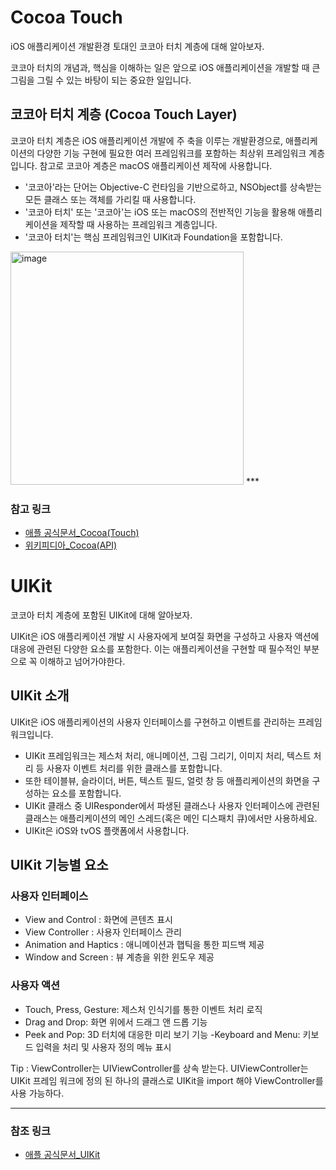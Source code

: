 # Cocoa Touch
iOS 애플리케이션 개발환경 토대인 코코아 터치 계층에 대해 알아보자.

코코아 터치의 개념과, 핵심을 이해하는 일은 앞으로 iOS 애플리케이션을 개발할 때 큰 그림을 그릴 수 있는 바탕이 되는 중요한 일입니다.

## 코코아 터치 계층 (Cocoa Touch Layer)
코코아 터치 계층은 iOS 애플리케이션 개발에 주 축을 이루는 개발환경으로, 애플리케이션의 다양한 기능 구현에 필요한 여러 프레임워크를 포함하는 최상위 프레임워크 계층입니다. 참고로 코코아 계층은 macOS 애플리케이션 제작에 사용합니다.

- '코코아'라는 단어는 Objective-C 런타임을 기반으로하고, NSObject를 상속받는 모든 클래스 또는 객체를 가리킬 때 사용합니다.
- '코코아 터치' 또는 '코코아'는 iOS 또는 macOS의 전반적인 기능을 활용해 애플리케이션을 제작할 때 사용하는 프레임워크 계층입니다.
- '코코아 터치'는 핵심 프레임워크인 UIKit과 Foundation을 포함합니다.

<img width="373" alt="image" src="https://user-images.githubusercontent.com/87136217/204091720-3341506d-c0a4-4541-8c3f-dcbb360d2387.png">
***

### 참고 링크
- [애플 공식문서_Cocoa(Touch)](https://developer.apple.com/library/archive/documentation/General/Conceptual/DevPedia-CocoaCore/Cocoa.html)
- [위키피디아_Cocoa(API)](https://en.wikipedia.org/wiki/Cocoa_(API))

# UIKit
코코아 터치 계층에 포함된 UIKit에 대해 알아보자.

UIKit은 iOS 애플리케이션 개발 시 사용자에게 보여질 화면을 구성하고 사용자 액션에 대응에 관련된 다양한 요소를 포함한다. 이는 애플리케이션을 구현할 때 필수적인 부분으로 꼭 이해하고 넘어가야한다.

## UIKit 소개
UIKit은 iOS 애플리케이션의 사용자 인터페이스를 구현하고 이벤트를 관리하는 프레임워크입니다.

- UIKit 프레임워크는 제스처 처리, 애니메이션, 그림 그리기, 이미지 처리, 텍스트 처리 등 사용자 이벤트 처리를 위한 클래스를 포함합니다.
- 또한 테이블뷰, 슬라이더, 버튼, 텍스트 필드, 얼럿 창 등 애플리케이션의 화면을 구성하는 요소를 포함합니다.
- UIKit 클래스 중 UIResponder에서 파생된 클래스나 사용자 인터페이스에 관련된 클래스는 애플리케이션의 메인 스레드(혹은 메인 디스패치 큐)에서만 사용하세요.
- UIKit은 iOS와 tvOS 플랫폼에서 사용합니다.

## UIKit 기능별 요소

### 사용자 인터페이스

- View and Control : 화면에 콘텐츠 표시
- View Controller : 사용자 인터페이스 관리
- Animation and Haptics : 애니메이션과 햅틱을 통한 피드백 제공
- Window and Screen : 뷰 계층을 위한 윈도우 제공

### 사용자 액션
- Touch, Press, Gesture: 제스처 인식기를 통한 이벤트 처리 로직
- Drag and Drop: 화면 위에서 드래그 앤 드롭 기능
- Peek and Pop: 3D 터치에 대응한 미리 보기 기능
 -Keyboard and Menu: 키보드 입력을 처리 및 사용자 정의 메뉴 표시

Tip : ViewController는 UIViewController를 상속 받는다. UIViewController는 UIKit 프레임 워크에 정의 된 하나의 클래스로 UIKit을 import 해야 ViewController를 사용 가능하다.
***

### 참조 링크
- [애플 공식문서_UIKit](https://developer.apple.com/documentation/uikit)

